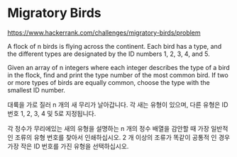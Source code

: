 # Migratory Birds

https://www.hackerrank.com/challenges/migratory-birds/problem


A flock of n birds is flying across the continent. Each bird has a type, and the different types are designated by the ID numbers 1, 2, 3, 4, and 5. 

Given an array of n integers where each integer describes the type of a bird in the flock, find and print the type number of the most common bird. If two or more types of birds are equally common, choose the type with the smallest ID number.


대륙을 가로 질러 n 개의 새 무리가 날아갑니다. 각 새는 유형이 있으며, 다른 유형은 ID 번호 1, 2, 3, 4 및 5로 지정됩니다.

각 정수가 무리에있는 새의 유형을 설명하는 n 개의 정수 배열을 감안할 때 가장 일반적인 조류의 유형 번호를 찾아서 인쇄하십시오. 2 개 이상의 조류가 똑같이 공통적 인 경우 가장 작은 ID 번호를 가진 유형을 선택하십시오.